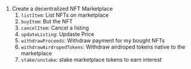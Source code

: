 1. Create a decentralized NFT Marketplace
    1. `listItem`: List NFTs on marketplace
    2. `buyItem`: But the NFT
    3. `cancelItem`: Cancel a listing
    4. `updateListing`: Updaste Price
    5. `withdrawProceeds`: Withdraw payment for my bought NFTs
    6. `withdrawAirdropedTokens`: Withdraw airdroped tokens native  to the marketplace
    7. `stake/unstake`: stake marketplace tokens to earn interest